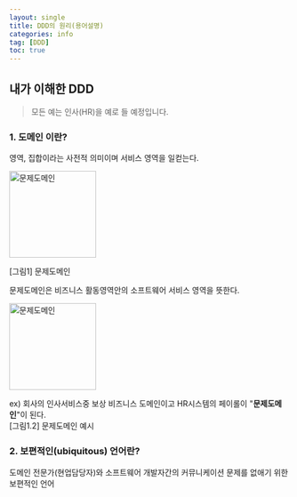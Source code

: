 ```yaml
---
layout: single
title: DDD의 원리(용어설명)
categories: info
tag: [DDD]
toc: true
---
```




## 내가 이해한 DDD

> 모든 예는 인사(HR)을 예로 들 예정입니다.  
 


### **1. 도메인 이란?**  
영역, 집합이라는 사전적 의미이며 서비스 영역을 일컫는다.

<img src="/images/etc/img_2.png" alt="문제도메인" width="156px">

[그림1] 문제도메인

문제도메인은 비즈니스 활동영역안의 소프트웨어 서비스 영역을 뜻한다.

<img src="/images/etc/img_3.png" alt="문제도메인" width="156px">

ex) 회사의 인사서비스중 보상 비즈니스 도메인이고 HR시스템의 페이롤이 "**문제도메인**"이 된다.  
[그림1.2] 문제도메인 예시


### **2. 보편적인(ubiquitous) 언어란?**  
도메인 전문가(현업담당자)와 소프트웨어 개발자간의 커뮤니케이션 문제를 없애기 위한 보편적인 언어



